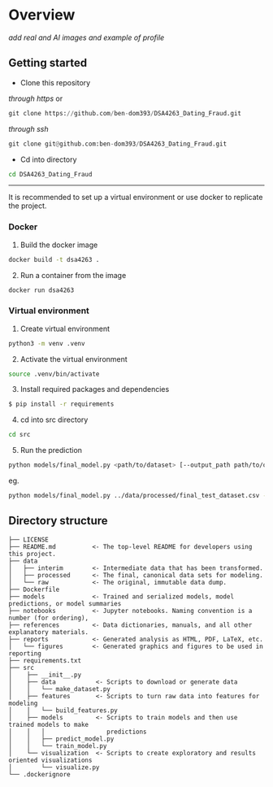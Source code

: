 # Overview

*add real and AI images and example of profile*

## Getting started

- Clone this repository

*through https* or
``` python
git clone https://github.com/ben-dom393/DSA4263_Dating_Fraud.git
```
*through ssh*
```python
git clone git@github.com:ben-dom393/DSA4263_Dating_Fraud.git
```

- Cd into directory
```bash
cd DSA4263_Dating_Fraud
```

---

It is recommended to set up a virtual environment or use docker to replicate the project.
### Docker
1. Build the docker image
``` bash
docker build -t dsa4263 .
```
2. Run a container from the image
``` bash
docker run dsa4263
```

### Virtual environment
1. Create virtual environment
``` bash
python3 -m venv .venv
```
2. Activate the virtual environment
``` bash
source .venv/bin/activate
```
3. Install required packages and dependencies
``` bash
$ pip install -r requirements
```
4. cd into src directory
``` bash
cd src
```
5. Run the prediction
``` bash
python models/final_model.py <path/to/dataset> [--output_path path/to/output/dir/]
```

eg.
``` bash
python models/final_model.py ../data/processed/final_test_dataset.csv --output_path ./
```



## Directory structure

```
├── LICENSE
├── README.md          <- The top-level README for developers using this project.
├── data
│   ├── interim        <- Intermediate data that has been transformed.
│   ├── processed      <- The final, canonical data sets for modeling.
│   └── raw            <- The original, immutable data dump.
├── Dockerfile
├── models             <- Trained and serialized models, model predictions, or model summaries
├── notebooks          <- Jupyter notebooks. Naming convention is a number (for ordering),
├── references         <- Data dictionaries, manuals, and all other explanatory materials.
├── reports            <- Generated analysis as HTML, PDF, LaTeX, etc.
│   └── figures        <- Generated graphics and figures to be used in reporting
├── requirements.txt
├── src               
│    ├── __init__.py
│    ├── data           <- Scripts to download or generate data
│    │   └── make_dataset.py
│    ├── features       <- Scripts to turn raw data into features for modeling
│    │   └── build_features.py
│    ├── models         <- Scripts to train models and then use trained models to make
│    │   │                 predictions
│    │   ├── predict_model.py
│    │   └── train_model.py
│    └── visualization  <- Scripts to create exploratory and results oriented visualizations
│        └── visualize.py
└── .dockerignore
```
